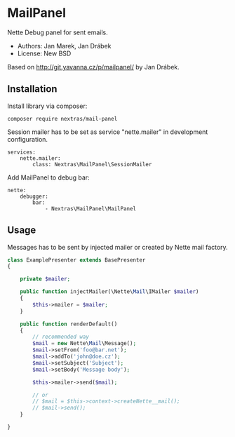 MailPanel
=========

Nette Debug panel for sent emails.

* Authors: Jan Marek, Jan Drábek
* License: New BSD

Based on http://git.yavanna.cz/p/mailpanel/ by Jan Drábek.

Installation
------------

Install library via composer:

```
composer require nextras/mail-panel
```

Session mailer has to be set as service "nette.mailer" in development configuration.

```
services:
	nette.mailer:
		class: Nextras\MailPanel\SessionMailer
```

Add MailPanel to debug bar:

```
nette:
	debugger:
		bar:
			- Nextras\MailPanel\MailPanel
```

Usage
-----

Messages has to be sent by injected mailer or created by Nette mail factory.

```php
class ExamplePresenter extends BasePresenter
{

	private $mailer;

	public function injectMailer(\Nette\Mail\IMailer $mailer)
	{
		$this->mailer = $mailer;
	}

	public function renderDefault()
	{
		// recommended way
		$mail = new Nette\Mail\Message();
		$mail->setFrom('foo@bar.net');
		$mail->addTo('john@doe.cz');
		$mail->setSubject('Subject');
		$mail->setBody('Message body');

		$this->mailer->send($mail);

		// or
		// $mail = $this->context->createNette__mail();
		// $mail->send();
	}

}
```
